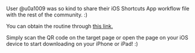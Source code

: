 User @u0a1009 was so kind to share their iOS Shortcuts App workflow file with the rest of the community. :)

You can obtain the routine through [this link.](https://routinehub.co/shortcut/10283/)

Simply scan the QR code on the target page or open the page on your iOS device to start downloading on your iPhone or iPad! :)